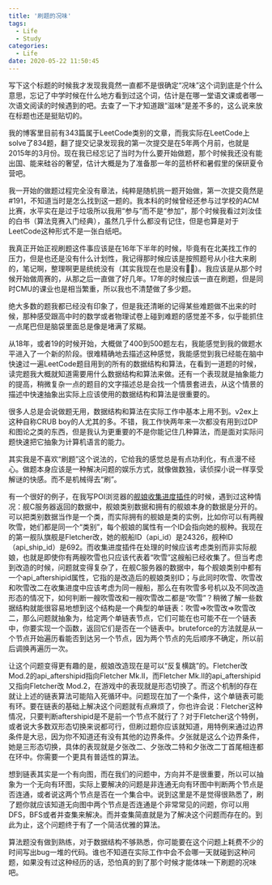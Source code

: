 ```yaml
---
title: '刷题的况味'
tags:
  - Life
  - Study
categories:
  - Life
date: 2020-05-22 11:50:45
---
```


写下这个标题的时候我才发现我竟然一直都不是很确定“况味”这个词到底是个什么意思，忘记了中学时候在什么地方看到过这个词，估计是在哪一堂语文课或者哪一次语文阅读的时候遇到的吧。去查了一下才知道跟“滋味”是差不多的，这么说来放在标题也还是挺贴切的。

<!-- more -->

我的博客里目前有343篇属于LeetCode类别的文章，而我实际在LeetCode上solve了834题，翻了提交记录发现我的第一次提交是在5年两个月前，也就是2015年的3月份。现在我已经忘记了当时为什么要开始做题，那个时候我还没有能出国、能来硅谷的奢望，估计大概是为了准备那一年的蓝桥杯和暑假里的保研夏令营吧。

我一开始的做题过程完全没有章法，纯粹是随机挑一题开始做，第一次提交竟然是#191，不知道当时是怎么找到这一题的。我本科的时候曾经还参与过学校的ACM比赛，水平实在是过于垃圾所以我用“参与”而不是“参加”，那个时候我看过刘汝佳的白书（算法竞赛入门经典），虽然几乎什么都没有记住，但是也算是对于LeetCode这种形式不是一张白纸吧。

我真正开始正视刷题这件事应该是在16年下半年的时候，毕竟有在北美找工作的压力，但是也还是没有什么计划性，我记得那时候应该是按照题号从小往大来刷的，笔记啊，整理啊更是统统没有（其实我现在也是没有🤷‍♂️）。我应该是从那个时候开始做周赛的，从那之后一直做了好几年。17年的时候应该一直在刷题，但是同时CMU的课业也是相当繁重，所以我也不清楚做了多少题。

绝大多数的题我都已经没有印象了，但是我还清晰的记得某些难题做不出来的时候，那种感受跟高中时的数学或者物理试卷上碰到难题的感觉差不多，似乎能抓住一点尾巴但是脑袋里面总是像是堵满了浆糊。

从18年，或者19的时候开始，大概做了400到500题左右，我能感觉到我的做题水平进入了一个新的阶段。很难精确地去描述这种感觉，我能感觉到我已经能在脑中快速过一遍LeetCode题目用到的所有的数据结构和算法，在看到一道题的时候，读完题我大概就知道需要用什么数据结构和算法来做。还有一个表现就是抽象能力的提高，稍微复杂一点的题目的文字描述总是会找一个情景套进去，从这个情景的描述中快速抽象出实际上应该使用的数据结构和算法是很重要的。

很多人总是会说做题无用，数据结构和算法在实际工作中基本上用不到。v2ex上这种自称CRUB boy的人尤其的多。不错，我工作快两年来一次都没有用到过DP和图论之类的东西，但是我认为更重要的不是你能记住几种算法，而是面对实际问题快速把它抽象为计算机语言的能力。

其实我是不喜欢“刷题”这个说法的，它给我的感觉总是有点功利化，有点漫不经心。做题本身应该是一种解决问题的娱乐方式，就像做数独，读侦探小说一样享受解谜的快感。而不是机械得去“刷”。

有一个很好的例子，在我写POI浏览器的[舰娘收集进度插件](https://github.com/Shell32-Natsu/poi-plugin-collection-progress)的时候，遇到过这种情况：舰C服务器返回的数据中，舰娘类别数据和拥有的舰娘本身的数据是分开的。可以把类别数据当作是一个类，而实际拥有的舰娘是类的实例，比如你可以有两艘吹雪，她们都是同一个“类别”，每个舰娘的属性有一个ID会指向她的舰种。我现在的第一舰队旗舰是Fletcher改，她的舰船ID（api_id）是24326，舰种ID（api_ship_id）是692。而收集进度插件在处理的时候应该考虑类别而非实际舰娘，也就是即使你有两艘吹雪也只应该代表着“吹雪”这艘船已经收集了。但当考虑到改造的时候，问题就变得复杂了，在舰C服务器的数据中，每个舰娘类别中都有一个api_aftershipid属性，它指的是改造后的舰娘类别ID；与此同时吹雪、吹雪改和吹雪改二在收集进度中应该考虑为同一艘船，那么在有吹雪多号机以及不同改造形态的情况下，如何判断一艘吹雪改和一艘吹雪改二都是“吹雪”？稍微了解一些数据结构就能很容易地想到这个结构是一个典型的单链表：吹雪=>吹雪改=>吹雪改二，那么问题就抽象为，给定两个单链表节点，它们可能在也可能不在一个链表中，你要实现一个函数，返回它们是否在一个链表中。bruteforce的方法就是从一个节点开始遍历看能否到达另一个节点，因为两个节点的先后顺序不确定，所以前后调换再遍历一次。

让这个问题变得更有趣的是，舰娘改造现在是可以“反复横跳”的。Fletcher改 Mod.2的api_aftershipid指向Fletcher Mk.II，而Fletcher Mk.II的api_aftershipid又指向Fletcher改 Mod.2，在游戏中的表现就是形态切换了。而这个机制的存在就让上述的链表算法可能陷入死循环中。问题现在加了一个条件，这个单链表可能有环。要在链表的基础上解决这个问题就有点麻烦了，你也许会说：Fletcher这种情况，只要判断aftershipid是不是前一个节点不就行了？对于Fletcher这个特例，或者说大多数双形态切换来说都可行，但刷过题你应该就知道，用特例来通过边界条件是大忌，因为你不知道还有没有其他的边界条件。夕张就是这么个边界条件，她是三形态切换，具体的表现就是夕张改二、夕张改二特和夕张改二丁首尾相连都在环中。你需要一个更具有普适性的算法。

想到链表其实是一个有向图，而在我们的问题中，方向并不是很重要，所以可以抽象为一个无向有环图，实际上要解决的问题是非连通无向有环图中判断两个节点是否连通，或者说这两个节点是否在一个集合中。说到这里是不是觉得很熟悉了，刷了题你就应该知道无向图中两个节点是否连通是个非常常见的问题，你可以用DFS，BFS或者并查集来解决。而并查集简直就是为了解决这个问题而存在的。到此为止，这个问题终于有了一个简洁优雅的算法。

算法题没有做到熟练，对于数据结构不够熟悉，你可能要在这个问题上耗费不少的时间写出bug一堆的代码。谁也不知道在实际工作中会不会哪一天就碰到这种问题，如果没有过这种经历的话，恐怕真的到了那个时候才能体味一下刷题的况味吧。